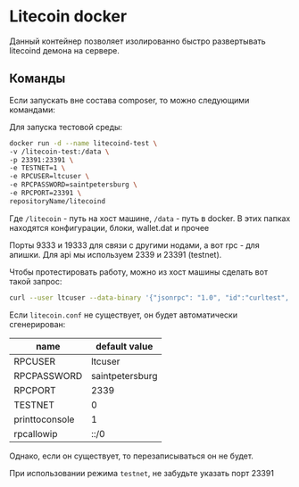 # Litecoin docker

Данный контейнер позволяет изолированно быстро развертывать litecoind демона на сервере.

## Команды

Если запускать вне состава composer, то можно следующими командами:

Для запуска тестовой среды:
```bash
docker run -d --name litecoind-test \
-v /litecoin-test:/data \
-p 23391:23391 \
-e TESTNET=1 \
-e RPCUSER=ltcuser \
-e RPCPASSWORD=saintpetersburg \
-e RPCPORT=23391 \
repositoryName/litecoind
```
Где `/litecoin` - путь на хост машине, `/data` - путь в docker. В этих папках находятся конфигурации, блоки, wallet.dat и прочее

Порты 9333 и 19333 для связи с другими нодами, а вот rpc - для апишки. Для api мы используем 2339 и 23391 (testnet).

Чтобы протестировать работу, можно из хост машины сделать вот такой запрос:

```bash
curl --user ltcuser --data-binary '{"jsonrpc": "1.0", "id":"curltest", "method": "getinfo", "params": [] }' -H 'content-type: text/plain;' http://127.0.0.1:23391/
```


Если `litecoin.conf` не существует, он будет автоматически сгенерирован:

| name | default value |
| ---- | ------- |
| RPCUSER | ltcuser |
| RPCPASSWORD | saintpetersburg |
| RPCPORT | 2339 |
| TESTNET | 0 |
| printtoconsole |  1 |
| rpcallowip  | ::/0 |

Однако, если он существует, то перезаписываться он не будет.

При использовании режима `testnet`, не забудьте указать порт 23391
